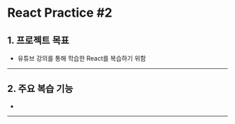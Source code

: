 React Practice #2
============================

## 1. 프로젝트 목표
 - 유튜브 강의를 통해 학습한 React를 복습하기 위함 
---------------

## 2. 주요 복습 기능
* 
---------------
